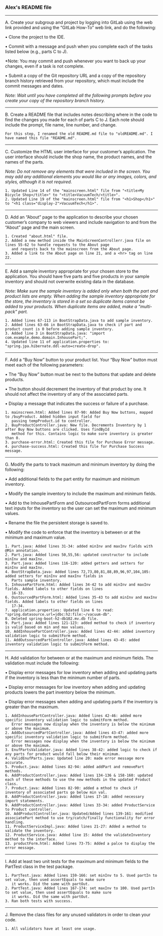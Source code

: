 ### Alex's README file

---
A.  Create your subgroup and project by logging into GitLab using the web link provided and using the 
“GitLab How-To” web link, and do the following:

•   Clone the project to the IDE.

•   Commit with a message and push when you complete each of the tasks listed below (e.g., parts C to J).

*Note: You may commit and push whenever you want to back up your changes, even if a task is not complete.

•   Submit a copy of the Git repository URL and a copy of the repository branch history retrieved from your 
repository, which must include the commit messages and dates.

*Note: Wait until you have completed all the following prompts before you create your copy of the 
repository branch history.*

---

B. Create a README file that includes notes describing where in the code to find the changes you made for 
each of parts C to J. Each note should include the prompt, file name, line number, and change.

    For this step, I renamed the old README.md file to "oldREADME.md". I have named this file "README.md".

---
C.  Customize the HTML user interface for your customer’s application. The user interface should 
include the shop name, the product names, and the names of the parts.

*Note: Do not remove any elements that were included in the screen. You may add any additional elements you would like or 
any images, colors, and styles, although it is not required.*

    1. Updated Line 14 of the "mainscreen.html" file from "<title>My Bicycle Shop</title>" to "<title>VacuumTech/<title>".
    2. Updated Line 19 of the "mainscreen.html" file from "<h1>Shop</h1>" to "<h1 class="display-2">VacuumTech</h1>".

---
D.  Add an “About” page to the application to describe your chosen customer’s company to web viewers and include navigation 
to and from the “About” page and the main screen.

    1. Created "about.html" file.
    2. Added a new method inside the MainScreenControllerr.java file on lines 55-62 to handle requests to the About page 
       and requests back to the mainscreen from the About page.
    3. Added a link to the About page on line 21, and a <hr> tag on line 22.

---
E.  Add a sample inventory appropriate for your chosen store to the application. You should have five parts and five
    products in your sample inventory and should not overwrite existing data in the database.

*Note: Make sure the sample inventory is added only when both the part and product lists are empty. When adding the
sample inventory appropriate for the store, the inventory is stored in a set so duplicate items cannot be added to your
products. When duplicate items are added, make a “multi-pack” part.*

    1. Added lines 67-113 in BootStrapData.java to add sample inventory.
    2. Added lines 63-66 in BootStrapData.java to check if part and product count is 0 before adding sample inventory.
    3. Added line 3 in BootStrapData.java: "import com.example.demo.domain.InhousePart;".
    4. Updated line 11 of application.properties to: "spring.jpa.hibernate.ddl-auto=create-drop".

---
F.  Add a “Buy Now” button to your product list. Your “Buy Now” button must meet each of the following parameters:

•   The “Buy Now” button must be next to the buttons that update and delete products.

•   The button should decrement the inventory of that product by one. It should not affect the inventory of any of the associated parts.

•   Display a message that indicates the success or failure of a purchase.

    1. mainscreen.html: Added lines 87-90: Added Buy Now buttons, mapped to /buyProduct. Added hidden input field for
       passing tempProduct.id to controller.
    2. BuyProductController.java: New file. Decrements Inventory by 1 after Buy Now buttons are clicked. Uses findById
       method for this. Contains logic to make sure inventory is greater than 0.
    3. purchase-error.html: Created this file for Purchase Error message.
    4. purchase-success.html: Created this file for Purchase Success message.

---
G. Modify the parts to track maximum and minimum inventory by doing the following:

•   Add additional fields to the part entity for maximum and minimum inventory.

•   Modify the sample inventory to include the maximum and minimum fields.

•   Add to the InhousePartForm and OutsourcedPartForm forms additional text inputs for the inventory so the user can set the maximum and minimum values.

•   Rename the file the persistent storage is saved to.

•   Modify the code to enforce that the inventory is between or at the minimum and maximum value.

    1. Part.java: Added lines 31-34: added minInv and maxInv fields with @Min annotation.
    2. Part.java: Added lines 50,55,56: updated constructor to include minInv and maxInv.
    3. Part.java: Added lines 116-120: added getters and setters for minInv and maxInv.
    4. BootStrapData.java: Added lines 72,73,80,81,88,89,96,97,104,105: added setters for minInv and maxInv fields in 
       Parts sample inventory.
    5. InhousePartForm.html: Added lines 34-42 to add minInv and maxInv fields. Added labels to other fields on lines
       16-33.
    6. OustourcedPartForm.html: Added lines 35-43 to add minInv and maxInv fields. Added labels to other fields on lines
       17-34.
    7. application.properties: Updated line 6 to read: "spring.datasource.url=jdbc:h2:file:~/vacuum-db".
    8. Deleted spring-boot-h2-db102.mv.db file.
    9. Part.java: Added lines 121-123: added method to check if inventory is valid based on min and max values.
    10. AddInhousePartController.java: Added lines 42-44: added inventory validation logic to submitForm method.
    11. AddOutsourcedPartController.java: Added lines 43-45: added inventory validation logic to submitForm method.

---
H. Add validation for between or at the maximum and minimum fields. The validation must include the following:

•   Display error messages for low inventory when adding and updating parts if the inventory is less than the minimum number of parts.

•   Display error messages for low inventory when adding and updating products lowers the part inventory below the minimum.

•   Display error messages when adding and updating parts if the inventory is greater than the maximum.

    1. AddInhousePartController.java: Added lines 42-46: added more specific inventory validation logic to submitForm method.
       Error messages now display when the inventory is below the minimum or above the maximum.
    2. AddOutsourcedPartController.java: Added lines 43-47: added more specific inventory validation logic to submitForm method.
       Error messages now display when the inventory is below the minimum or above the maximum.
    3. EnufPartsValidator.java: Added lines 38-42: added logic to check if any parts for product would fall below their minimum.
    4. ValidEnufParts.java: Updated line 20: made error message more accurate.
    5. Product.java: Added lines 82-94: added addPart and removePart methods.
    6. AddProductController.java: Added lines 134-136 & 158-160: updated each of these methods to use the new methods in the updated Product class.
    7. Product.java: Added lines 82-90: added a mthod to check if inventory of associated parts go below min val. 
    8. AddProductController.java: Added lines 17-18: added necessary import statements.
    9. AddProductController.java: Added lines 33-34: added ProductService to Product controller.
    10. AddProductController.java: Updated/Added lines 139-161: modified associatePart method to use try/catch/finally functionality for error handling.
    11. ProductServiceImpl.java: Added lines 21-27: Added a method to validate the inventory.
    12. ProductService.java: Added line 15: Added the validateInventory method to the interface.
    13. productForm.html: Added lines 73-75: Added a palce to display the error message.

---
I.  Add at least two unit tests for the maximum and minimum fields to the PartTest class in the test package.

    1. PartTest.java: Added lines 159-166: set minInv to 5. Used partIn to set value, then used assertEquals to make sure
       it works. Did the same with partOut.
    2. PartTest.java: Added lines 167-174: set maxInv to 100. Used partIn to set value, then used assertEquals to make sure
       it works. Did the same with partOut.
    3. Ran both tests with success.
---
J.  Remove the class files for any unused validators in order to clean your code.

    1. All validators have at least one usage.